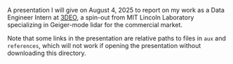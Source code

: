 A presentation I will give on August 4, 2025 to report on my work as a Data Engineer Intern at [3DEO](http://3deo.biz/), a spin-out from MIT Lincoln Laboratory specializing in Geiger-mode lidar for the commercial market.

Note that some links in the presentation are relative paths to files in `aux` and `references`, which will not work if opening the presentation without downloading this directory.